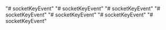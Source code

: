 "# socketKeyEvent" 
"# socketKeyEvent" 
"# socketKeyEvent" 
"# socketKeyEvent" 
"# socketKeyEvent" 
"# socketKeyEvent" 
"# socketKeyEvent" 
